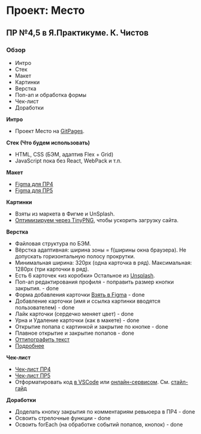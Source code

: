 # Проект: Место
## ПР №4,5 в Я.Практикуме. К. Чистов

### Обзор
* Интро
* Стек
* Макет
* Картинки
* Верстка
* Поп-ап и обработка формы
* Чек-лист
* Доработки


**Интро**
* Проект Место на [GitPages](https://kirillchistov.github.io/mesto/index.html).


**Стек (Что будем использовать)**
- HTML, CSS (БЭМ, адаптив Flex + Grid)
- JavaScript пока без React, WebPack и т.п.

**Макет**
* [Figma для ПР4](https://www.figma.com/file/2cn9N9jSkmxD84oJik7xL7/JavaScript.-Sprint-4?node-id=0%3A1)
* [Figma для ПР5](https://www.figma.com/file/bjyvbKKJN2naO0ucURl2Z0/JavaScript.-Sprint-5?node-id=0%3A1)

**Картинки**
* Взяты из маркета в Фигме и UnSplash.
* [Оптимизируем через TinyPNG](https://tinypng.com/), чтобы ускорить загрузку сайта.

**Верстка**
* Файловая структура по БЭМ.
* Вёрстка адаптивная: ширина зоны = f(ширины окна браузера). Не допускать горизонтальную полосу прокрутки. 
* Минимальная ширина: 320px (одна карточка в ряд). Максимальная: 1280px (три карточки в ряд).
* Есть 6 карточек «из коробки» Остальное из [Unsplash](https://unsplash.com/collections/8749236/russia).
* Поп-ап редактирования профиля - поправить размер кнопки закрытия. - done
* Форма добавления карточки [Взять в Figma](https://www.figma.com/file/bjyvbKKJN2naO0ucURl2Z0/JavaScript.-Sprint-5?node-id=0%3A1) - done
* Добавление карточки (имя и ссылка картинки вводятся пользователем) - done
* Лайк карточки (сердечко меняет цвет) - done
* Урна и Удаление карточки (как в макете) - done
* Открытие попапа с картинкой и закрытие по кнопке - done
* Плавное открытие и закрытие попапов - done
* [Оттипографить текст](https://www.artlebedev.ru/typograf/)
* [Подробнее](https://practicum.yandex.ru/learn/web/courses/35d951a1-b62c-4a96-96ac-a8118657fad0/sprints/16600/topics/d60394db-0f4a-4c6e-bede-9bb46bf7d968/lessons/60e3a5ca-91ae-4c7c-bb78-1d25a001e9d6/)

**Чек-лист**
* [Чек-лист ПР4](https://code.s3.yandex.net/web-developer/checklists-pdf/new-program/checklist-4.pdf)
* [Чек-лист ПР5](https://code.s3.yandex.net/web-developer/checklists-pdf/new-program/checklist-5.pdf)
* Отформатировать код [в VSCode](https://codengineering.ru/q/how-do-you-format-code-in-visual-studio-code-vscode-27090) или [онлайн-сервисом](https://webformatter.com/). См. [стайл-гайд](https://code.s3.yandex.net/frontend-developer/landings/layout-design-rules/index.html)

**Доработки**
* Доделать кнопку закрытия по комментариям ревьюера в ПР4 - done
* Освоить стрелочные функции - done
* Освоить forEach (на обработке событий попапов, кнопок) - done